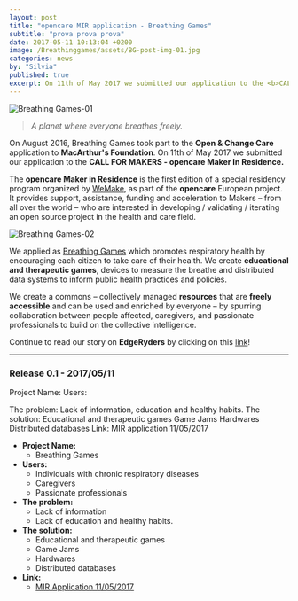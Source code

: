 ```yaml
---
layout: post
title: "opencare MIR application - Breathing Games"
subtitle: "prova prova prova"
date: 2017-05-11 10:13:04 +0200
image: /Breathinggames/assets/BG-post-img-01.jpg
categories: news
by: "Silvia"
published: true
excerpt: On 11th of May 2017 we submitted our application to the <b>CALL FOR MAKERS - opencare Maker In Residence.</b>
---
```


<img src="https://opencarecc.github.io/Breathinggames/assets/BG-post-img-01.jpg" alt="Breathing Games-01">

<blockquote><i>A planet where everyone breathes freely.</i></blockquote>

On August 2016, Breathing Games took part to the <b>Open & Change Care</b> application to <b>MacArthur's Foundation</b>. On 11th of May 2017 we submitted our application to the <b>CALL FOR MAKERS - opencare Maker In Residence.</b>

The <b>opencare Maker in Residence</b> is the first edition of a special residency program organized by [WeMake](wemake.cc), as part of the <b>opencare</b> European project. It provides support, assistance, funding and acceleration to Makers – from all over the world – who are interested in developing / validating / iterating an open source project in the health and care field.

<img src="https://opencarecc.github.io/Breathinggames/assets/BG-post-img-02.jpg" alt="Breathing Games-02">

We applied as [Breathing Games](www.breathinggames.net) which promotes respiratory health by encouraging each citizen to take care of their health. We create <b>educational and therapeutic games</b>, devices to measure the breathe and distributed data systems to inform public health practices and policies.

We create a commons – collectively managed <b>resources</b> that are <b>freely accessible</b> and can be used and enriched by everyone – by spurring collaboration between people affected, caregivers, and passionate professionals to build on the collective intelligence.

Continue to read our story on <b>EdgeRyders</b> by clicking on this [link](https://edgeryders.eu/t/worldwide-1-in-5-people-has-a-respiratory-disease-we-co-create-freely-available-respiratory-health-games-and-devices/702)!

***

### Release 0.1 - 2017/05/11

Project Name:
Users:

The problem:
Lack of information, education and healthy habits.
The solution:
Educational and therapeutic games
Game Jams
Hardwares
Distributed databases
Link:
MIR application 11/05/2017

* <b>Project Name:</b>
	* Breathing Games
* <b>Users:</b>
	* Individuals with chronic respiratory diseases
	* Caregivers
	* Passionate professionals
* <b>The problem:</b>
	* Lack of information
	* Lack of education and healthy habits.
* <b>The solution:</b>
	* Educational and therapeutic games
	* Game Jams
	* Hardwares
	* Distributed databases
* <b>Link:</b>
  * [MIR Application 11/05/2017](https://edgeryders.eu/t/worldwide-1-in-5-people-has-a-respiratory-disease-we-co-create-freely-available-respiratory-health-games-and-devices/702)
